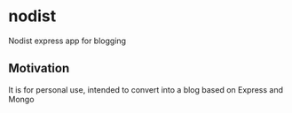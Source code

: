 # nodist
Nodist express app for blogging
## Motivation
It is for personal use, intended to convert into a blog based on Express and Mongo
